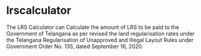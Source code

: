 # lrscalculator
The LRS Calculator can Calculate the amount of LRS to be paid to the Government of Telangana as per revised the land regularisation rates under the Telangana Regularisation of Unapproved and Illegal Layout Rules under Government Order No. 135, dated September 16, 2020.
